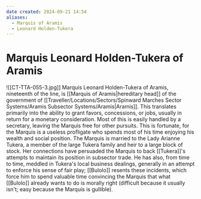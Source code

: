 ```yaml
---
date created: 2024-09-21 14:54
aliases:
  - Marquis of Aramis
  - Leonard Holden-Tukera
---
```


# Marquis Leonard Holden-Tukera of Aramis

![[CT-TTA-055-3.jpg]]
Marquis Leonard Holden-Tukera of Aramis, nineteenth of the line, is [[Marquis of Aramis|hereditary head]] of the government of [[Traveller/Locations/Sectors/Spinward Marches Sector Systems/Aramis Subsector Systems/Aramis|Aramis]]. This translates primarily into the ability to grant favors, concessions, or jobs, usually in return for a monetary consideration. Most of this is easily handled by a secretary, leaving the Marquis free for other pursuits. This is fortunate, for the Marquis is a useless profligate who spends most of his time enjoying his wealth and social position. The Marquis is married to the Lady Arianne Tukera, a member of the large Tukera family and heir to a large block of stock. Her connections have persuaded the Marquis to back [[Tukera]]'s attempts to maintain its position in subsector trade. He has also, from time to time, meddled in Tukera's local business dealings, generally in an attempt to enforce his sense of fair play; [[Bulolo]] resents these incidents, which force him to spend valuable time convincing the Marquis that what [[Bulolo]] already wants to do is morally right (difficult because it usually isn't; easy because the Marquis is gullible).
